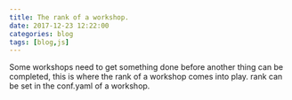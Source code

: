 ```yaml
---
title: The rank of a workshop.
date: 2017-12-23 12:22:00
categories: blog
tags: [blog,js]
---
```


Some workshops need to get something done before another thing can be completed, this is where the rank of a workshop comes into play. rank can be set in the conf.yaml of a workshop.
